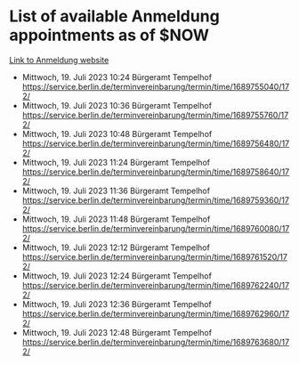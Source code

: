 # List of available Anmeldung appointments as of $NOW
[Link to Anmeldung website](https://service.berlin.de/terminvereinbarung/termin/tag.php?termin=1&anliegen[]=120686&dienstleisterlist=122210,122217,327316,122219,327312,122227,327314,122231,327346,122243,327348,122254,122252,329742,122260,329745,122262,329748,122271,327278,122273,327274,122277,327276,330436,122280,327294,122282,327290,122284,327292,122291,327270,122285,327266,122286,327264,122296,327268,150230,329760,122297,327286,122294,327284,122312,329763,122314,329775,122304,327330,122311,327334,122309,327332,317869,122281,327352,122279,329772,122283,122276,327324,122274,327326,122267,329766,122246,327318,122251,327320,122257,327322,122208,327298,122226,327300&herkunft=http%3A%2F%2Fservice.berlin.de%2Fdienstleistung%2F120686%2F)
- Mittwoch, 19. Juli 2023 10:24 Bürgeramt Tempelhof https://service.berlin.de/terminvereinbarung/termin/time/1689755040/172/
- Mittwoch, 19. Juli 2023 10:36 Bürgeramt Tempelhof https://service.berlin.de/terminvereinbarung/termin/time/1689755760/172/
- Mittwoch, 19. Juli 2023 10:48 Bürgeramt Tempelhof https://service.berlin.de/terminvereinbarung/termin/time/1689756480/172/
- Mittwoch, 19. Juli 2023 11:24 Bürgeramt Tempelhof https://service.berlin.de/terminvereinbarung/termin/time/1689758640/172/
- Mittwoch, 19. Juli 2023 11:36 Bürgeramt Tempelhof https://service.berlin.de/terminvereinbarung/termin/time/1689759360/172/
- Mittwoch, 19. Juli 2023 11:48 Bürgeramt Tempelhof https://service.berlin.de/terminvereinbarung/termin/time/1689760080/172/
- Mittwoch, 19. Juli 2023 12:12 Bürgeramt Tempelhof https://service.berlin.de/terminvereinbarung/termin/time/1689761520/172/
- Mittwoch, 19. Juli 2023 12:24 Bürgeramt Tempelhof https://service.berlin.de/terminvereinbarung/termin/time/1689762240/172/
- Mittwoch, 19. Juli 2023 12:36 Bürgeramt Tempelhof https://service.berlin.de/terminvereinbarung/termin/time/1689762960/172/
- Mittwoch, 19. Juli 2023 12:48 Bürgeramt Tempelhof https://service.berlin.de/terminvereinbarung/termin/time/1689763680/172/
